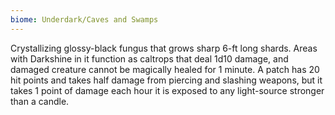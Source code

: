 ```yaml
---
biome: Underdark/Caves and Swamps
---
```

Crystallizing glossy-black fungus that grows sharp 6-ft long shards. Areas with Darkshine in it function as caltrops that deal 1d10 damage, and damaged creature cannot be magically healed for 1 minute. A patch has 20 hit points and takes half damage from piercing and slashing weapons, but it takes 1 point of damage each hour it is exposed to any light-source stronger than a candle. 

